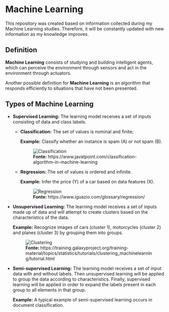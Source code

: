 # Machine Learning

This repository was created based on information collected during my Machine Learning studies. Therefore, it will be constantly updated with new information as my knowledge improves.

## Definition

**Machine Learning** consists of studying and building intelligent agents, which can perceive the environment through sensors and act in the environment through actuators.

Another possible definition for **Machine Learning** is an algorithm that responds efficiently to situations that have not been presented.

## Types of Machine Learning

* **Supervised Learning:** The learning model receives a set of inputs consisting of data and class labels.

    * **Classification:** The set of values is nominal and finite;

        **Example:** Classify whether an instance is spam (A) or not spam (B).

        <figure>
            <img src="https://github.com/ryann-arruda/machine-learning/assets/53544629/22561e82-5570-42a4-a6b9-22110df00299" alt="Classification">
            <br>
            <figcaption><strong>Fonte: </strong>https://www.javatpoint.com/classification-algorithm-in-machine-learning</figcaption>
        </figure>

    * **Regression:** The set of values is ordered and infinite.

        **Example:** Infer the price (Y) of a car based on data features (X).

        <figure>
            <img src="https://github.com/ryann-arruda/machine-learning/assets/53544629/8c2e1a78-ab1e-437d-bfd4-5b9e8fca780b" alt="Regression">
            <br>
            <figcaption><strong>Fonte: </strong>https://www.iguazio.com/glossary/regression/</figcaption>
        </figure>

* **Unsupervised Learning:** The learning model receives a set of inputs made up of data and will attempt to create clusters based on the characteristics of the data.

    **Example:** Recognize images of cars (cluster 1), motorcycles (cluster 2) and planes (cluster 3) by grouping them into groups.

    <figure>
        <img src="https://github.com/ryann-arruda/machine-learning/assets/53544629/a4856d27-bcd0-4a0a-b607-476d919b95fd" alt="Clustering">
        <br>
        <figcaption><strong>Fonte: </strong>https://training.galaxyproject.org/training-material/topics/statistics/tutorials/clustering_machinelearning/tutorial.html</figcaption>
    </figure>

* **Semi-supervised Learning:** The learning model receives a set of input data with and without labels. Then unsupervised learning will be applied to group the data according to characteristics. Finally, supervised learning will be applied in order to expand the labels present in each group to all elements in that group.

    **Example:** A typical example of semi-supervised learning occurs in document classification.
